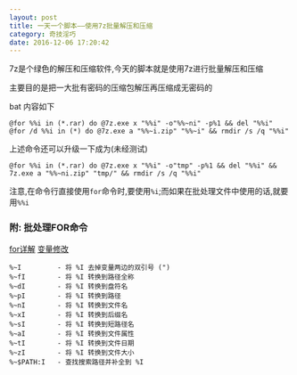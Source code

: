 ```yaml
---
layout: post
title: 一天一个脚本——使用7z批量解压和压缩
category: 奇技淫巧
date: 2016-12-06 17:20:42
---
```


7z是个绿色的解压和压缩软件,今天的脚本就是使用7z进行批量解压和压缩

主要目的是把一大批有密码的压缩包解压再压缩成无密码的

bat 内容如下

```
@for %%i in (*.rar) do @7z.exe x "%%i" -o"%%~ni" -p%1 && del "%%i"
@for /d %%i in (*) do @7z.exe a "%%~i.zip" "%%~i" && rmdir /s /q "%%i"
```

上述命令还可以升级一下成为(未经测试)

```
@for %%i in (*.rar) do @7z.exe x "%%i" -o"tmp" -p%1 && del "%%i" && 7z.exe a "%%~ni.zip" "tmp/" && rmdir /s /q "%%i"
```

注意,在命令行直接使用`for`命令时,要使用`%i`;而如果在批处理文件中使用的话,就要用`%%i`

### 附: 批处理FOR命令
[for详解](http://blog.csdn.net/xhhjin/article/details/7373524)
[变量修改](https://wanglongqi.github.io/system/2014/11/18/variableinforloop/)

```
%~I         - 将 %I 去掉变量两边的双引号 (")
%~fI        - 将 %I 转换到路径全称
%~dI        - 将 %I 转换到盘符名
%~pI        - 将 %I 转换到路径
%~nI        - 将 %I 转换到文件名
%~xI        - 将 %I 转换到后缀名
%~sI        - 将 %I 转换到短路径名
%~aI        - 将 %I 转换到文件属性
%~tI        - 将 %I 转换到文件日期
%~zI        - 将 %I 转换到文件大小
%~$PATH:I   - 查找搜索路径并补全到 %I
```
